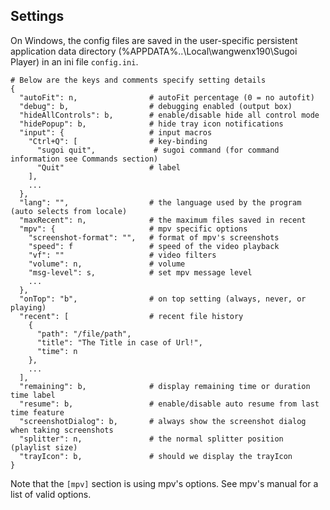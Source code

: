 ﻿## Settings

On Windows, the config files are saved in the user-specific persistent application data directory (%APPDATA%\..\Local\wangwenx190\Sugoi Player) in an ini file `config.ini`.

    # Below are the keys and comments specify setting details
    {
      "autoFit": n,                # autoFit percentage (0 = no autofit)
      "debug": b,                  # debugging enabled (output box)
      "hideAllControls": b,        # enable/disable hide all control mode
      "hidePopup": b,              # hide tray icon notifications
      "input": {                   # input macros
        "Ctrl+Q": [                # key-binding
          "sugoi quit",             # sugoi command (for command information see Commands section)
          "Quit"                   # label
        ],
        ...
      },
      "lang": "",                  # the language used by the program (auto selects from locale)
      "maxRecent": n,              # the maximum files saved in recent
      "mpv": {                     # mpv specific options
        "screenshot-format": "",   # format of mpv's screenshots
        "speed": f                 # speed of the video playback
        "vf": ""                   # video filters
        "volume": n,               # volume
        "msg-level": s,            # set mpv message level
        ...
      },
      "onTop": "b",                # on top setting (always, never, or playing)
      "recent": [                  # recent file history
        {
          "path": "/file/path",
          "title": "The Title in case of Url!",
          "time": n
        },
        ...
      ],
      "remaining": b,              # display remaining time or duration time label
      "resume": b,                 # enable/disable auto resume from last time feature
      "screenshotDialog": b,       # always show the screenshot dialog when taking screenshots
      "splitter": n,               # the normal splitter position (playlist size)
      "trayIcon": b,               # should we display the trayIcon
    }

Note that the `[mpv]` section is using mpv's options. See mpv's manual for a list of valid options.
